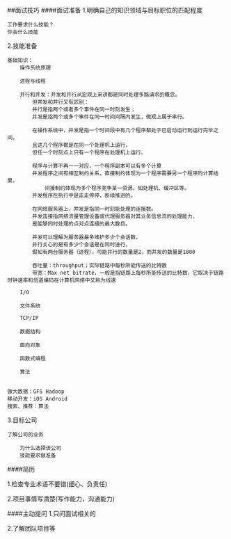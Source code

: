 ##面试技巧
####面试准备
1.明确自己的知识领域与目标职位的匹配程度
	
	工作要求什么技能？
	你会什么技能

2.技能准备

	基础知识：
		操作系统原理
	
		进程与线程
		
		并行和并发：并发和并行从宏观上来讲都是同时处理多路请求的概念。
			但并发和并行又有区别：
			并行是指两个或者多个事件在同一时刻发生；
			并发是指两个或多个事件在同一时间间隔内发生，微观上属于串行。
			
			在操作系统中，并发是指一个时间段中有几个程序都处于已启动运行到运行完毕之间，
			且这几个程序都是在同一个处理机上运行，
			但任一个时刻点上只有一个程序在处理机上运行。
			
			程序与计算不再一一对应，一个程序副本可以有多个计算
			并发程序之间有相互制约关系，直接制约体现为一个程序需要另一个程序的计算结果，
				间接制约体现为多个程序竞争某一资源，如处理机、缓冲区等。
			并发程序在执行中是走走停停，断续推进的。
			
			在网络服务器上，并发是指同一时刻能处理的连接数。
			并发连接指网络流量管理设备或代理服务器对其业务信息流的处理能力，
			是能够同时处理的点对点连接的最大数目。
			
			并发可以理解为服务器最多维护多少个会话数，
			并行关心的是有多少个会话是在同时进行，
			假如有两台服务器（进程），可能并行的数量是2，而并发的数量是1000
			
			吞吐量：throughput；实际链路中每秒所能传送的比特数
			带宽：Max net bitrate，一般是指链路上每秒所能传送的比特数，它取决于链路时钟速率和信道编码在计算机网络中又称为线速
		
		I/O
		
		文件系统
		
		TCP/IP
		
		数据结构
		
		面向对象
		
		函数式编程
		
		算法
		
	
	做大数据：GFS Hadoop
	移动开发：iOS Android
	搜索、推荐：算法 
	
3.目标公司

	了解公司的业务
		
		为什么选择该公司
		技能要求做准备
		
####简历
	
1.检查专业术语不要错(细心、负责任)

2.项目事情写清楚(写作能力，沟通能力)

####主动提问
1.只问面试相关的

2.了解团队项目等
	
	